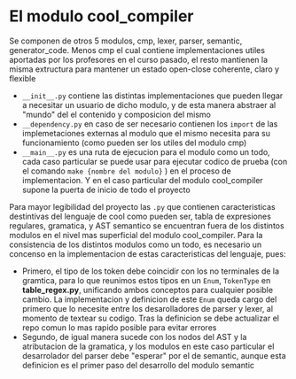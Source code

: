 # El modulo cool_compiler

Se componen de otros 5 modulos, cmp, lexer, parser, semantic, generator_code.
Menos cmp el cual contiene implementaciones utiles aportadas por los profesores 
en el curso pasado, el resto mantienen la misma extructura para mantener un estado 
open-close coherente, claro y flexible

 - `__init__.py` contiene las distintas implementaciones que pueden llegar a necesitar 
 un usuario de dicho modulo, y de esta manera abstraer al "mundo" del el contenido y 
 composicion del mismo
 - `__dependency.py` en caso de ser necesario contienen los `import` de las implemetaciones
 externas al modulo que el mismo necesita para su funcionamiento (como pueden ser los utiles 
 del modulo cmp)
 - `__main__.py` es una ruta de ejecucion para el modulo como un todo, cada caso particular 
  se puede usar para ejecutar codico de prueba (con el comando `make {nombre del modulo}` ) 
  en el proceso de implementacion. Y en el caso particular del modulo cool_compiler supone 
  la puerta de inicio de todo el proyecto

Para mayor legibilidad del proyecto las `.py` que contienen caracteristicas destintivas 
del lenguaje de cool como pueden ser, tabla de expresiones regulares, gramatica, y AST semantico
se encuentran fuera de los distintos modulos en el nivel mas superficial del modulo cool_compiler. 
Para la consistencia de los distintos modulos como un todo, es necesario un concenso en la implementacion
de estas caracteristicas del lenguaje, pues:

- Primero, el tipo de los token debe coincidir con los no terminales de la gramtica, para lo que reunimos 
estos tipos en un `Enum`, `TokenType` en **table_regex.py**, unificando ambos conceptos para cualquier 
posible cambio. La implementacion y definicion de este `Enum` queda cargo del primero que lo necesite 
entre los desarolladores de parser y lexer, al momento de textear su codigo. Tras la definicion 
se debe actualizar el repo comun lo mas rapido posible para evitar errores
- Segundo, de igual manera sucede con los nodos del AST y la atributacion de la gramatica, y los modulos 
en este caso particular el desarrolador del parser debe "esperar" por el de semantic, aunque esta definicion
es el primer paso del desarrollo del modulo semantic  